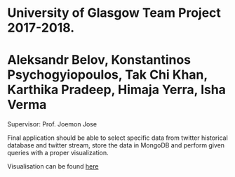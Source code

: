 # University of Glasgow Team Project 2017-2018. 
# Aleksandr Belov, Konstantinos Psychogyiopoulos, Tak Chi Khan, Karthika Pradeep, Himaja Yerra, Isha Verma
Supervisor: Prof. Joemon Jose

Final application should be able to select specific data from twitter historical database and twitter stream, store the data in MongoDB and perform given queries with a proper visualization.

Visualisation can be found [here](https://alek-beloff.github.io/teamproject/presentation.html)
